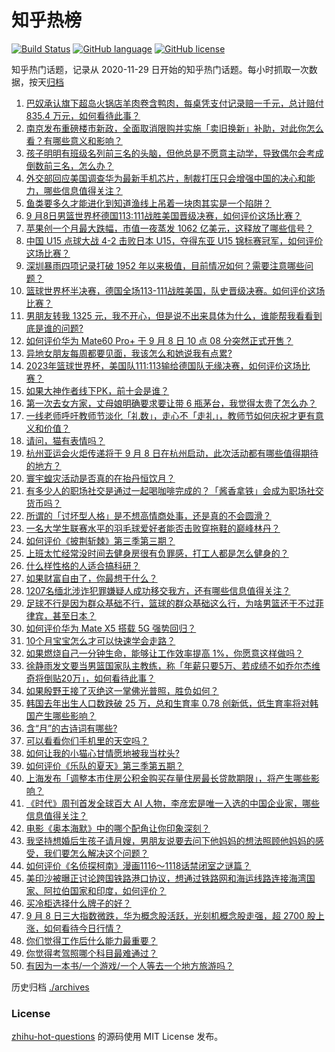# 知乎热榜
[![Build Status](https://github.com/ToWeLong/zhihu-hot-questions/workflows/CI/badge.svg)](https://github.com/ToWeLong/zhihu-hot-questions/actions)
[![GitHub language](https://img.shields.io/badge/language-golang-orange.svg)](https://golang.org/)
[![GitHub license](https://img.shields.io/github/license/ToWeLong/zhihu-hot-questions)](https://github.com/ToWeLong/zhihu-hot-questions/blob/main/LICENSE)

知乎热门话题，记录从 2020-11-29 日开始的知乎热门话题。每小时抓取一次数据，按天[归档](./archives)

<!-- BEGIN -->

1. [巴奴承认旗下超岛火锅店羊肉卷含鸭肉，每桌凭支付记录赔一千元，总计赔付 835.4 万元，如何看待此事？](https://www.zhihu.com/question/621047866)
1. [南京发布重磅楼市新政，全面取消限购并实施「卖旧换新」补助，对此你怎么看？有哪些意义和影响？](https://www.zhihu.com/question/621046964)
1. [孩子明明有班级名列前三名的头脑，但他总是不愿意主动学，导致偶尔会考成倒数前三名，怎么办？](https://www.zhihu.com/question/585553610)
1. [外交部回应美国调查华为最新手机芯片，制裁打压只会增强中国的决心和能力，哪些信息值得关注？](https://www.zhihu.com/question/621088795)
1. [鱼类要多久才能进化到知道渔线上吊着一块肉其实是一个陷阱？](https://www.zhihu.com/question/67974560)
1. [9 月8日男篮世界杯德国113:111战胜美国晋级决赛，如何评价这场比赛？](https://www.zhihu.com/question/621172296)
1. [苹果创一个月最大跌幅，市值一夜蒸发 1062 亿美元，这释放了哪些信号？](https://www.zhihu.com/question/620877319)
1. [中国 U15 点球大战 4-2 击败日本 U15，夺得东亚 U15 锦标赛冠军，如何评价这场比赛？](https://www.zhihu.com/question/621156491)
1. [深圳暴雨四项记录打破 1952 年以来极值，目前情况如何？需要注意哪些问题？](https://www.zhihu.com/question/621105820)
1. [篮球世界杯半决赛，德国全场113-111战胜美国，队史晋级决赛。如何评价这场比赛？](https://www.zhihu.com/question/621172461)
1. [男朋友转我 1325 元，我不开心，但是说不出来具体为什么，谁能帮我看看到底是谁的问题?](https://www.zhihu.com/question/620112583)
1. [如何评价华为 Mate60 Pro+ 于 9 月 8 日 10 点 08 分突然正式开售？](https://www.zhihu.com/question/621058178)
1. [异地女朋友每周都要见面，我该怎么和她说我有点累?](https://www.zhihu.com/question/620677850)
1. [2023年篮球世界杯，美国队111:113输给德国队无缘决赛，如何评价这场比赛？](https://www.zhihu.com/question/621167034)
1. [如果大神作者线下PK，前十会是谁？](https://www.zhihu.com/question/620711611)
1. [第一次去女方家，丈母娘明确要求要让带 6 瓶茅台，我觉得太贵了怎么办？](https://www.zhihu.com/question/618374878)
1. [一线老师呼吁教师节淡化「礼数」，走心不「走礼」，教师节如何庆祝才更有意义和价值？](https://www.zhihu.com/question/621084371)
1. [请问，猫有表情吗？](https://www.zhihu.com/question/620907933)
1. [杭州亚运会火炬传递将于 9 月 8 日在杭州启动，此次活动都有哪些值得期待的地方？](https://www.zhihu.com/question/620906392)
1. [寰宇蝗灾活动是否真的在抬丹恒饮月？](https://www.zhihu.com/question/621076940)
1. [有多少人的职场社交是通过一起喝咖啡完成的？「酱香拿铁」会成为职场社交货币吗？](https://www.zhihu.com/question/620909711)
1. [所谓的「讨坏型人格」是不想高情商处事，还是真的不会圆滑？](https://www.zhihu.com/question/620998257)
1. [一名大学生联赛水平的羽毛球爱好者能否击败穿拖鞋的巅峰林丹？](https://www.zhihu.com/question/619980477)
1. [如何评价《披荆斩棘》第三季第三期？](https://www.zhihu.com/question/621046778)
1. [上班太忙经常没时间去健身房很有负罪感，打工人都是怎么健身的？](https://www.zhihu.com/question/620836470)
1. [什么样性格的人适合搞科研？](https://www.zhihu.com/question/576623619)
1. [如果财富自由了，你最想干什么？](https://www.zhihu.com/question/611716781)
1. [1207名缅北涉诈犯罪嫌疑人成功移交我方，还有哪些信息值得关注？](https://www.zhihu.com/question/621065800)
1. [足球不行是因为群众基础不行，篮球的群众基础这么行，为啥男篮还干不过菲律宾，甚至日本？](https://www.zhihu.com/question/620464868)
1. [如何评价华为 Mate X5 搭载 5G 强势回归？](https://www.zhihu.com/question/621076871)
1. [10个月宝宝怎么才可以快速学会走路？](https://www.zhihu.com/question/611044128)
1. [如果燃烧自己一分钟生命，能够让工作效率提高 1%，你愿意这样做吗？](https://www.zhihu.com/question/617369887)
1. [徐静雨发文要当男篮国家队主教练，称「年薪只要5万、若成绩不如乔尔杰维奇将倒贴20万」，如何看待此事？](https://www.zhihu.com/question/620717178)
1. [如果殷野王接了灭绝这一掌佛光普照，胜负如何？](https://www.zhihu.com/question/367166323)
1. [韩国去年出生人口数跌破 25 万，总和生育率 0.78 创新低，低生育率将对韩国产生哪些影响？](https://www.zhihu.com/question/619973444)
1. [含“月”的古诗词有哪些?](https://www.zhihu.com/question/621094635)
1. [可以看看你们手机里的天空吗？](https://www.zhihu.com/question/620910770)
1. [如何让我的小猫心甘情愿地被我当枕头?](https://www.zhihu.com/question/618566653)
1. [如何评价《乐队的夏天》第三季第五期？](https://www.zhihu.com/question/621046413)
1. [上海发布「调整本市住房公积金购买存量住房最长贷款期限」，将产生哪些影响？](https://www.zhihu.com/question/620931715)
1. [《时代》周刊首发全球百大 AI 人物，李彦宏是唯一入选的中国企业家，哪些信息值得关注？](https://www.zhihu.com/question/621053891)
1. [电影《奥本海默》中的哪个配角让你印象深刻？](https://www.zhihu.com/question/620640558)
1. [我坚持想婚后生孩子请月嫂，男朋友说要去问下他妈妈的想法照顾他妈妈的感受，我们要怎么解决这个问题？](https://www.zhihu.com/question/620827882)
1. [如何评价《名侦探柯南》漫画1116～1118话禁闭室之谜篇？](https://www.zhihu.com/question/620884297)
1. [美印沙被曝正讨论跨国铁路港口协议，想通过铁路网和海运线路连接海湾国家、阿拉伯国家和印度，如何评价？](https://www.zhihu.com/question/621061716)
1. [买冷柜选择什么牌子的好？](https://www.zhihu.com/question/287884946)
1. [9 月 8 日三大指数微跌，华为概念股活跃，光刻机概念股走强，超 2700 股上涨，如何看待今日行情？](https://www.zhihu.com/question/621053297)
1. [你们觉得工作后什么能力最重要？](https://www.zhihu.com/question/412895123)
1. [你觉得考驾照哪个科目最难通过？](https://www.zhihu.com/question/612019003)
1. [有因为一本书/一个游戏/一个人等去一个地方旅游吗？](https://www.zhihu.com/question/618592164)

<!-- END -->

历史归档 [./archives](./archives)


### License
[zhihu-hot-questions](https://github.com/towelong/zhihu-hot-questions) 的源码使用 MIT License 发布。